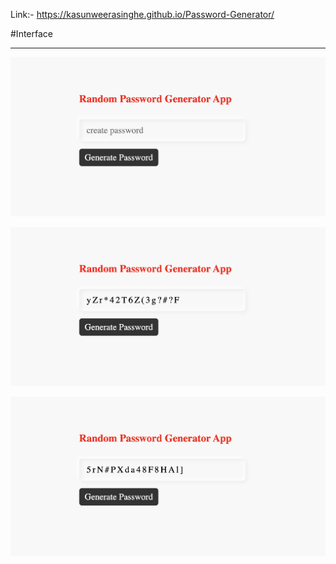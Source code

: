 Link:- https://kasunweerasinghe.github.io/Password-Generator/


#Interface

---

![!](assets/project_ss/1.png)

![!](assets/project_ss/2.png)

![!](assets/project_ss/3.png)